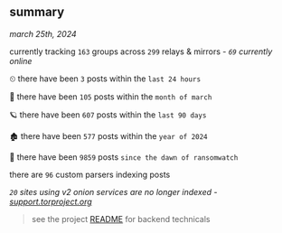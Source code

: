 
## summary
_march 25th, 2024_

currently tracking `163` groups across `299` relays & mirrors - _`69` currently online_

⏲ there have been `3` posts within the `last 24 hours`

🦈 there have been `105` posts within the `month of march`

🪐 there have been `607` posts within the `last 90 days`

🏚 there have been `577` posts within the `year of 2024`

🦕 there have been `9859` posts `since the dawn of ransomwatch`

there are `96` custom parsers indexing posts

_`20` sites using v2 onion services are no longer indexed - [support.torproject.org](https://support.torproject.org/onionservices/v2-deprecation/)_

> see the project [README](https://github.com/joshhighet/ransomwatch#ransomwatch--) for backend technicals

